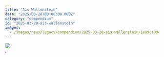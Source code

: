 ```yaml
---
title: "Ais Wallenstein"
date: "2025-03-28T00:00:00.000Z"
category: "compendium"
id: "2025-03-28-ais-wallenstein"
images:
  - /images/news/legacy/compendium/2025-03-28-ais-wallenstein/1e89ca0944a94dbdb88f5e16190e02a7.webp
---
```


![](/images/news/legacy/compendium/2025-03-28-ais-wallenstein/1e89ca0944a94dbdb88f5e16190e02a7.webp)  
.
